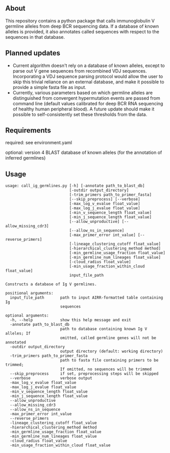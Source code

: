 
## About

This repository contains a python package that calls immunoglobulin V germline alleles from deep BCR sequencing data.
If a database of known alleles is provided, it also annotates called sequences with respect to the sequences in that database.

## Planned updates
- Current algorithm doesn't rely on a database of known alleles, except to parse out V gene sequences from recombined VDJ sequences. Incorporating a VDJ sequence parsing protocol would allow the user to skip this trivial reliance on an external database, and make it possible to provide a simple fasta file as input.
- Currently, various parameters based on which germline alleles are distinguished from convergent hypermutation events are passed from command line (default values calibrated for deep BCR RNA sequencing of healthy human peripheral blood). A future update should make it possible to self-consistently set these thresholds from the data.

## Requirements

required: see environment.yaml

optional: version 4 BLAST database of known alleles (for the annotation of inferred germlines)

## Usage
```
usage: call_ig_germlines.py [-h] [-annotate path_to_blast_db]
                            [-outdir output_directory]
                            [-trim_primers path_to_primer_fasta]
                            [--skip_preprocess] [--verbose]
                            [-max_log_v_evalue float_value]
                            [-max_log_j_evalue float_value]
                            [-min_v_sequence_length float_value]
                            [-min_j_sequence_length float_value]
                            [--allow_unproductive] [--allow_missing_cdr3]
                            [--allow_ns_in_sequence]
                            [-max_primer_error int_value] [--reverse_primers]
                            [-lineage_clustering_cutoff float_value]
                            [-hierarchical_clustering_method method]
                            [-min_germline_usage_fraction float_value]
                            [-min_germline_num_lineages float_value]
                            [-cloud_radius float_value]
                            [-min_usage_fraction_within_cloud float_value]
                            input_file_path

Constructs a database of Ig V germlines.

positional arguments:
  input_file_path       path to input AIRR-formatted table containing Ig
                        sequences

optional arguments:
  -h, --help            show this help message and exit
  -annotate path_to_blast_db
                        path to database containing known Ig V alleles; If
                        omitted, called germline genes will not be annotated
  -outdir output_directory
                        output directory (default: working directory)
  -trim_primers path_to_primer_fasta
                        path to fasta file containing primers to be trimmed;
                        If omitted, no sequences will be trimmed
  --skip_preprocess     if set, preprocessing steps will be skipped
  --verbose             verbose output
  -max_log_v_evalue float_value
  -max_log_j_evalue float_value
  -min_v_sequence_length float_value
  -min_j_sequence_length float_value
  --allow_unproductive
  --allow_missing_cdr3
  --allow_ns_in_sequence
  -max_primer_error int_value
  --reverse_primers
  -lineage_clustering_cutoff float_value
  -hierarchical_clustering_method method
  -min_germline_usage_fraction float_value
  -min_germline_num_lineages float_value
  -cloud_radius float_value
  -min_usage_fraction_within_cloud float_value
  ```
